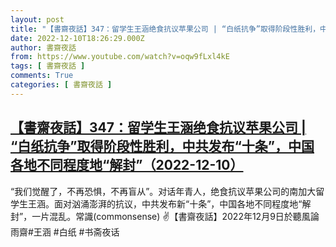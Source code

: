 ```yaml
---
layout: post
title: "【書齋夜話】347：留学生王涵绝食抗议苹果公司 | “白纸抗争”取得阶段性胜利，中共发布“十条”，中国各地不同程度地“解封”（2022-12-10）"
date: 2022-12-10T18:26:29.000Z
author: 書齋夜話
from: https://www.youtube.com/watch?v=oqw9fLxl4kE
tags: [ 書齋夜話 ]
comments: True
categories: [ 書齋夜話 ]
---
```

<!--1670696789000-->
[【書齋夜話】347：留学生王涵绝食抗议苹果公司 | “白纸抗争”取得阶段性胜利，中共发布“十条”，中国各地不同程度地“解封”（2022-12-10）](https://www.youtube.com/watch?v=oqw9fLxl4kE)
------

<div>
“我们觉醒了，不再恐惧，不再盲从”。对话年青人，绝食抗议苹果公司的南加大留学生王涵。面对汹涌澎湃的抗议，中共发布新“十条”，中国各地不同程度地“解封”，一片混乱。常識(commonsense) ✌【書齋夜話】2022年12月9日於聽風論雨齋#王涵 #白纸 #书斋夜话
</div>
